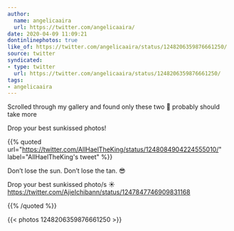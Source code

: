 ```yaml
---
author:
  name: angelicaaira
  url: https://twitter.com/angelicaaira/
date: 2020-04-09 11:09:21
dontinlinephotos: true
like_of: https://twitter.com/angelicaaira/status/1248206359876661250/
source: twitter
syndicated:
- type: twitter
  url: https://twitter.com/angelicaaira/status/1248206359876661250/
tags:
- angelicaaira
---
```


Scrolled through my gallery and found only these two 🥺 probably should take more



Drop your best sunkissed photos!  

{{% quoted url="https://twitter.com/AllHaelTheKing/status/1248084904224555010/" label="AllHaelTheKing's tweet" %}}

Don’t lose the sun. Don’t lose the tan. 😎



Drop your best sunkissed photo/s ☀️ https://twitter.com/AjieIchibann/status/1247847746909831168 

{{% /quoted %}}

{{< photos 1248206359876661250 >}}